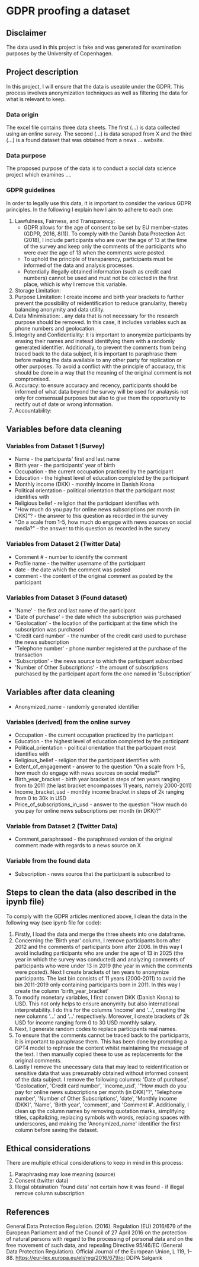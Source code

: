 # GDPR proofing a dataset

## Disclaimer
The data used in this project is fake and was generated for examination purposes by the University of Copenhagen. 
## Project description 
In this project, I will ensure that the data is useable under the GDPR. This process involves anonymization techniques as well as filtering the data for what is relevant to keep. 
### Data origin
The excel file contains three data sheets. The first (...) is data collected using an online survey. The second (...) is data scraped from X and the third (...) is a found dataset that was obtained from a news ... website. 
### Data purpose
The proposed purpose of the data is to conduct a social data science project which examines .... 
### GDPR guidelines
In order to legally use this data, it is important to consider the various GDPR principles. In the following I explain how I aim to adhere to each one: 
1. Lawfulness, Fairness, and Transparency:
   * GDPR allows for the age of consent to be set by EU member-states (GDPR, 2016, 8(1)). To comply with the Danish Data Protection Act (2018), I include participants who are over the age of 13 at the time of the survey and keep only the comments of the participants who were over the age of 13 when the comments were posted.
   * To uphold the principle of transparency, participants must be informed of the data and analysis processes.
   * Potentially illegally obtained information (such as credit card numbers) cannot be used and must not be collected in the first place, which is why I remove this variable.
5. Storage Limitation:
6. Purpose Limitation: I create income and birth year brackets to further prevent the possibility of reidentification to reduce granularity, thereby balancing anonymity and data utility.
7. Data Minimisation: . any data that is not necessary for the research purpose should be removed. In this case, it includes variables such as phone numbers and geolocation.
8. Integrity and Confidentiality: it is important to anonymize participants by erasing their names and instead identifying them with a randomly generated identifier. Additionally, to prevent the comments from being traced back to the data subject, it is important to paraphrase them before making the data available to any other party for replication or other purposes. To avoid a conflict with the principle of accuracy, this should be done in a way that the meaning of the original comment is not compromised. 
9. Accuracy: to ensure accuracy and recency, participants should be informed of what data beyond the survey will be used for analaysis not only for consensual purposes but also to give them the opportunity to rectify out of date or wrong information. 
10. Accountability: 

## Variables before data cleaning 
### Variables from Dataset 1 (Survey)
* Name - the partcipants' first and last name  
* Birth year - the participants' year of birth
* Occupation - the current occupation practiced by the participant
* Education - the highest level of education completed by the participant
* Monthly income (DKK) - monthly income in Danish Krona
* Political orientation - political orientation that the participant most identifies with
* Religious belief - religion that the participant identifies with
* "How much do you pay for online news subscriptions per month (in DKK)"? - the answer to this question as recorded in the survey
* "On a scale from 1-5, how much do engage with news sources on social media?" - the answer to this question as recorded in the survey
### Variables from Dataset 2 (Twitter Data)
* Comment # - number to identify the comment
* Profile name - the twitter username of the participant 
* date - the date which the comment was posted
* comment - the content of the original comment as posted by the participant
### Variables from Dataset 3 (Found dataset)
* 'Name' - the first and last name of the participant
* 'Date of purchase' - the date which the subscription was purchased
* 'Geolocation' - the location of the participant at the time which the subscription was purchased
* 'Credit card number' - the number of the credit card used to purchase the news subscription
* 'Telephone number' - phone number registered at the purchase of the transaction
* 'Subscription' - the news source to which the participant subscribed
* 'Number of Other Subscriptions' - the amount of subscriptions purchased by the participant apart form the one named in 'Subscription'

## Variables after data cleaning
* Anonymized_name - randomly generated identifier
### Variables (derived) from the online survey
* Occupation - the current occupation practiced by the participant
* Education - the highest level of education completed by the participant
* Political_orientation - political orientation that the participant most identifies with
* Religious_belief - religion that the participant identifies with
* Extent_of_engagement - answer to the question "On a scale from 1-5, how much do engage with news sources on social media?"
* Birth_year_bracket - birth year bracket in steps of ten years ranging from to 2011 (the last bracket encompasses 11 years, namely 2000-2011)
* Income_bracket_usd - monthly income bracket in steps of 2k ranging from 0 to 30k in USD
* Price_of_subscriptions_in_usd - answer to the question "How much do you pay for online news subscriptions per month (in DKK)?"
### Variable from Dataset 2 (Twitter Data)
* Comment_paraphrased - the paraphrased version of the original comment made with regards to a news source on X
### Variable from the found data
* Subscription - news source that the participant is subscribed to

## Steps to clean the data (also described in the ipynb file)
To comply with the GDPR articles mentioned above, I clean the data in the following way (see ipynb file for code):
1. Firstly, I load the data and merge the three sheets into one dataframe.
2. Concerning the 'Birth year' column, I remove participants born after 2012 and the comments of participants born after 2006. In this way I avoid including participants who are under the age of 13 in 2025 (the year in which the survey was conducted) and analyzing comments of participants who were under 13 in 2019 (the year in which the comments were posted). Next I create brackets of ten years to anonymize participants. The last bin consists of 11 years (2000-2011) to avoid the bin 2011-2019 only containing participants born in 2011. In this way I create the column 'birth_year_bracket'
3. To modify monetary variables, I first convert DKK (Danish Krona) to USD. This not only helps to ensure anonymity but also international interpretability. I do this for the columns 'income' and '...', creating the new columns '...' and '...' respectively. Moreover, I create brackets of 2k USD for income ranging form 0 to 30 USD monthly salary.  
4. Next, I generate random codes to replace participants real names.
5. To ensure that the comments cannot be traced back to the participants, it is important to paraphrase them. This has been done by prompting a GPT4 model to rephrase the content whilst maintaining the message of the text. I then manually copied these to use as replacements for the original comments.
6. Lastly I remove the unecessary data that may lead to reidentification or sensitive data that was presumably obtained without informed consent of the data subject. I remove the following columns: 'Date of purchase', 'Geolocation', 'Credit card number', 'income_usd', '"How much do you pay for online news subscriptions per month (in DKK)"?', 'Telephone number', 'Number of Other Subscriptions', 'date', 'Monthly income (DKK)', 'Name', 'Birth year', 'comment', and 'Comment #'. Additionally, I clean up the column names by removing quotation marks, simplifying titles, capitalizing, replacing symbols with words, replacing spaces with underscores, and making the 'Anonymized_name' identifier the first column before saving the dataset. 

## Ethical considerations
There are multiple ethical considerations to keep in mind in this process:
1. Paraphrasing may lose meaning (source)
2. Consent (twitter data)
3. Illegal obtaination 'found data' not certain how it was found - if illegal remove column subscription 

## References
General Data Protection Regulation. (2016). Regulation (EU) 2016/679 of the European Parliament and of the Council of 27 April 2016 on the protection of natural persons with regard to the processing of personal data and on the free movement of such data, and repealing Directive 95/46/EC (General Data Protection Regulation). Official Journal of the European Union, L 119, 1–88. https://eur-lex.europa.eu/eli/reg/2016/679/oj
DDPA 
Salganik 
